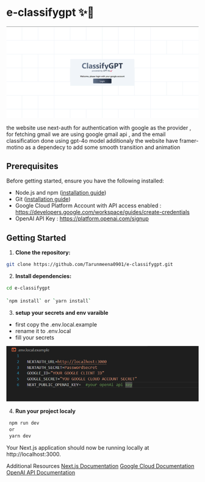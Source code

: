 # e-classifygpt ✨🚀

![alt text](./public/image-1.png)

the website use next-auth for authentication with google as the provider , for fetching gmail we are using google gmail api , and the email classification done using gpt-4o model additionaly the website have framer-motino as a dependecy to add some smooth transition and animation 

## Prerequisites

Before getting started, ensure you have the following installed:

- Node.js and npm ([installation guide](https://nodejs.org/))
- Git ([installation guide](https://git-scm.com/))
- Google Cloud Platform Account with API access enabled : https://developers.google.com/workspace/guides/create-credentials
- OpenAI API Key : https://platform.openai.com/signup

## Getting Started

1. **Clone the repository:**

```bash
git clone https://github.com/Tarunmeena0901/e-classifygpt.git
```

2. **Install dependencies:**

```bash
cd e-classifygpt  

`npm install` or `yarn install`
```

3. **setup your secrets and env varaible**
- first copy the .env.local.example
- rename it to .env.local
- fill your secrets

![alt text](./public/image.png)

4. **Run your project localy**
```bash
 npm run dev
 or 
 yarn dev 
```
Your Next.js application should now be running locally at http://localhost:3000.

Additional Resources
[Next.js Documentation](https://nextjs.org/docs)
[Google Cloud Documentation](https://cloud.google.com/api-keys/docs/overview)
[OpenAI API Documentation](https://beta.openai.com/docs/)
